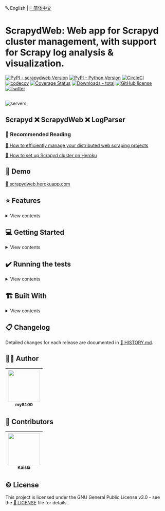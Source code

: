 :abc: English | [:mahjong: 简体中文](https://github.com/my8100/scrapydweb/blob/master/README_CN.md)

# ScrapydWeb: Web app for Scrapyd cluster management, with support for Scrapy log analysis & visualization.

[![PyPI - scrapydweb Version](https://img.shields.io/pypi/v/scrapydweb.svg)](https://pypi.org/project/scrapydweb/)
[![PyPI - Python Version](https://img.shields.io/pypi/pyversions/scrapydweb.svg)](https://pypi.org/project/scrapydweb/)
[![CircleCI](https://circleci.com/gh/my8100/scrapydweb/tree/master.svg?style=shield)](https://circleci.com/gh/my8100/scrapydweb/tree/master)
[![codecov](https://codecov.io/gh/my8100/scrapydweb/branch/master/graph/badge.svg)](https://codecov.io/gh/my8100/scrapydweb)
[![Coverage Status](https://coveralls.io/repos/github/my8100/scrapydweb/badge.svg?branch=master)](https://coveralls.io/github/my8100/scrapydweb?branch=master)
[![Downloads - total](https://pepy.tech/badge/scrapydweb)](https://pepy.tech/project/scrapydweb)
[![GitHub license](https://img.shields.io/github/license/my8100/scrapydweb.svg)](https://github.com/my8100/scrapydweb/blob/master/LICENSE)
[![Twitter](https://img.shields.io/twitter/url/https/github.com/my8100/scrapydweb.svg?style=social)](https://twitter.com/intent/tweet?text=@my8100_%20ScrapydWeb:%20Web%20app%20for%20Scrapyd%20cluster%20management,%20with%20support%20for%20Scrapy%20log%20analysis%20%26%20visualization.%20%23python%20%23scrapy%20%23scrapyd%20%23webscraping%20%23scrapydweb%20&url=https%3A%2F%2Fgithub.com%2Fmy8100%2Fscrapydweb)


##
![servers](https://raw.githubusercontent.com/my8100/scrapydweb/master/screenshots/servers.png)

## Scrapyd :x: ScrapydWeb :x: LogParser
### :book: Recommended Reading
[:link: How to efficiently manage your distributed web scraping projects](https://github.com/my8100/files/blob/master/scrapydweb/README.md)

[:link: How to set up Scrapyd cluster on Heroku](https://github.com/my8100/scrapyd-cluster-on-heroku)


## :eyes: Demo
[:link: scrapydweb.herokuapp.com](https://scrapydweb.herokuapp.com)


## :star: Features
<details>
<summary>View contents</summary>

- :diamond_shape_with_a_dot_inside: Scrapyd Cluster Management
  - :100: All Scrapyd JSON API Supported
  - :ballot_box_with_check: Group, filter and select any number of nodes
  - :computer_mouse: **Execute command on multinodes with just a few clicks**

- :mag: Scrapy Log Analysis
  - :bar_chart: Stats collection
  - :chart_with_upwards_trend: **Progress visualization**
  - :bookmark_tabs: Logs categorization

- :battery: Enhancements
  - :package: **Auto packaging**
  - :male_detective: **Integrated with [:link: *LogParser*](https://github.com/my8100/logparser)**
  - :alarm_clock: **Timer tasks**
  - :e-mail: **Email notice**
  - :iphone: Mobile UI
  - :closed_lock_with_key: Basic auth for web UI

</details>


## :computer: Getting Started
<details>
<summary>View contents</summary>

### :warning: Prerequisites
:heavy_exclamation_mark: **Make sure that [:link: Scrapyd](https://github.com/scrapy/scrapyd) has been installed and started on all of your hosts.**

:bangbang: Note that for remote access, you have to manually set 'bind_address = 0.0.0.0' in [:link: the configuration file of Scrapyd](https://scrapyd.readthedocs.io/en/latest/config.html#example-configuration-file)
and restart Scrapyd to make it visible externally.

### :arrow_down: Install
- Use pip:
```bash
pip install scrapydweb
```
:heavy_exclamation_mark: Note that you may need to execute `pip install -U pip` first in order to get the latest version of scrapydweb, or download the tar.gz file from https://pypi.org/project/scrapydweb/#files and get it installed via `pip install scrapydweb-x.x.x.tar.gz`

- Use git:
```bash
git clone https://github.com/my8100/scrapydweb.git
cd scrapydweb
python setup.py install
```

### :arrow_forward: Start
1. Start ScrapydWeb via command `scrapydweb`. (a config file would be generated for customizing settings at the first startup.)
2. Visit http://127.0.0.1:5000 **(It's recommended to use Google Chrome for a better experience.)**

### :globe_with_meridians: Browser Support
The latest version of Google Chrome, Firefox, and Safari.

</details>


## :heavy_check_mark: Running the tests
<details>
<summary>View contents</summary>

<br>

```bash
$ git clone https://github.com/my8100/scrapydweb.git
$ cd scrapydweb

# To create isolated Python environments
$ pip install virtualenv
$ virtualenv venv/scrapydweb
# Or specify your Python interpreter: $ virtualenv -p /usr/local/bin/python3.7 venv/scrapydweb
$ source venv/scrapydweb/bin/activate

# Install dependent libraries
(scrapydweb) $ python setup.py install
(scrapydweb) $ pip install pytest
(scrapydweb) $ pip install coverage

# Make sure Scrapyd has been installed and started, then update the custom_settings item in tests/conftest.py
(scrapydweb) $ vi tests/conftest.py
(scrapydweb) $ curl http://127.0.0.1:6800

# '-x': stop on first failure
(scrapydweb) $ coverage run --source=scrapydweb -m pytest tests/test_a_factory.py -s -vv -x
(scrapydweb) $ coverage run --source=scrapydweb -m pytest tests -s -vv --disable-warnings
(scrapydweb) $ coverage report
# To create an HTML report, check out htmlcov/index.html
(scrapydweb) $ coverage html
```

</details>


## :building_construction: Built With
<details>
<summary>View contents</summary>

<br>

- Front End
  - [:link: Element](https://github.com/ElemeFE/element)
  - [:link: ECharts](https://github.com/apache/incubator-echarts)

- Back End
  - [:link: Flask](https://github.com/pallets/flask)

</details>


## :clipboard: Changelog
Detailed changes for each release are documented in [:link: HISTORY.md](https://github.com/my8100/scrapydweb/blob/master/HISTORY.md).


## :man_technologist: Author
| [<img src="https://github.com/my8100.png" width="100px;"/>](https://github.com/my8100)<br/> [<sub>my8100</sub>](https://github.com/my8100) |
| --- |


## :busts_in_silhouette: Contributors
| [<img src="https://github.com/simplety.png" width="100px;"/>](https://github.com/simplety)<br/> [<sub>Kaisla</sub>](https://github.com/simplety) |
| --- |


## :copyright: License
This project is licensed under the GNU General Public License v3.0 - see the [:link: LICENSE](https://github.com/my8100/scrapydweb/blob/master/LICENSE) file for details.
